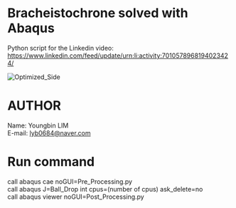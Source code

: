 # Bracheistochrone solved with Abaqus
Python script for the Linkedin video: \
https://www.linkedin.com/feed/update/urn:li:activity:7010578968194023424/

![Optimized_Side](https://github.com/YB-LIM/Brachistochrone/assets/105615106/580ffa30-79f1-4be8-8330-2c0c2f37ac9e)

# AUTHOR
Name: Youngbin LIM \
E-mail: lyb0684@naver.com

# Run command
call abaqus cae noGUI=Pre_Processing.py\
call abaqus J=Ball_Drop int cpus=(number of cpus) ask_delete=no\
call abaqus viewer noGUI=Post_Processing.py
